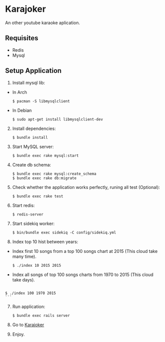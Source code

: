 # Karajoker
An other youtube karaoke aplication.

## Requisites
 * Redis
 * Mysql

## Setup Application

1. Install mysql lib:
  * In Arch
    ```
    $ pacman -S libmysqlclient
    ```
  * In Debian
    ```
    $ sudo apt-get install libmysqlclient-dev
    ```
2. Install dependencies:
    ```
    $ bundle install
    ```
3. Start MySQL server:
    ```
    $ bundle exec rake mysql:start
    ```
4. Create db schema:
    ```
    $ bundle exec rake mysql:create_schema
    $ bundle exec rake db:migrate
    ```
5. Check whether the application works perfectly, runing all test (Optional):
    ```
    $ bundle exec rake test
    ```
6. Start redis:
    ```
    $ redis-server
    ```
6. Start sidekiq worker:
    ```
    $ bin/bundle exec sidekiq -C config/sidekiq.yml
    ```
7. Index top 10 hist between years:
  * Index first 10 songs from a top 100 songs chart at 2015 (This cloud take many time). 
    ```
    $ ./index 10 2015 2015
    ```
   * Index all songs of top 100 songs charts from 1970 to 2015 (This cloud take days). 
     ```
    $ ./index 100 1970 2015
    ```
7. Run application:
    ```
    $ bundle exec rails server
    ```
8. Go to [Karajoker](http://localhost:3000)

9. Enjoy.
